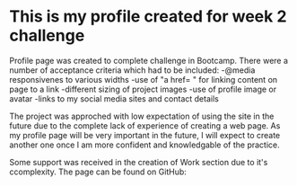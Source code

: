 # This is my profile created for week 2 challenge

Profile page was created to complete challenge in Bootcamp.
There were a number of acceptance criteria which had to be included:
-@media responsivenes to various widths
-use of "a href= " for linking content on page to a link
-different sizing of project images
-use of profile image or avatar
-links to my social media sites and contact details


The project was approched with low expectation of using the site in the future due to the complete lack of experience of creating a web page. As my profile page will be very important in the future, I will expect to create another one once I am more confident and knowledgable of the practice. 

Some support was received in the creation of Work section due to it's ccomplexity.
The page can be found on GitHub:
